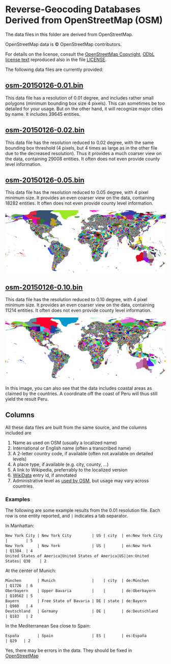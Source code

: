 # Reverse-Geocoding Databases Derived from OpenStreetMap (OSM)

The data files in this folder are derived from OpenStreetMap.

OpenStreetMap data is © OpenStreetMap contributors.

For details on the license, consult the
[OpenStreetMap Copyright](http://www.openstreetmap.org/copyright),
[ODbL license text](http://opendatacommons.org/licenses/odbl/) reproduced
also in the file [LICENSE](LICENSE).

The following data files are currently provided:

## [osm-20150126-0.01.bin](osm-20150126-0.01.bin)

This data file has a resolution of 0.01 degree, and includes rather small
polygons (minimum bounding box size 4 pixels). This can sometimes be too
detailed for your usage. But on the other hand, it will recognize major
cities by name. It includes 39645 entities.

## [osm-20150126-0.02.bin](osm-20150126-0.02.bin)

This data file has the resolution reduced to 0.02 degree, with the same
bounding box threshold (4 pixels, but 4 times as large as in
the other file due to the decreased resolution).
Thus it provides a much coarser view on the data, containing 29008 entities.
It often does not even provide county level information.

## [osm-20150126-0.05.bin](osm-20150126-0.05.bin)

This data file has the resolution reduced to 0.05 degree, with 4 pixel minimum size.
It provides an even coarser view on the data, containing 18282 entities.
It often does not even provide county level information.

![Visualization](osm-20150126-0.05-visualization.png)

## [osm-20150126-0.10.bin](osm-20150126-0.10.bin)

This data file has the resolution reduced to 0.10 degree, with 4 pixel minimum size.
It provides an even coarser view on the data, containing 11214 entities.
It often does not even provide county level information.

![Visualization](osm-20150126-0.10-visualization.png)

In this image, you can also see that the data includes coastal areas as claimed
by the countries. A coordinate off the coast of Peru will thus still yield the
result Peru.

## Columns

All these data files are built from the same source, and the columns included are

1. Name as used on OSM (usually a localized name)
2. International or English name (often a transcribed name)
3. A 2-letter country code, if available (often not available on detailed levels)
4. A place type, if available (e.g. city, county, ...)
5. A link to Wikipedia, preferrably to the localized version
6. [WikiData](http://www.wikidata.org/) entry id, if annotated
7. Administrative level as [used by OSM](http://wiki.openstreetmap.org/wiki/Tag:boundary%3Dadministrative),
but usage may vary across countries.

### Examples

The following are some example results from the 0.01 resolution file.
Each row is one entity reported, and ` | ` indicates a tab separator.

In Manhattan:

    New York City | New York City         | US | city  | en:New York City |        | 5
    New York      | New York              | US |       | en:New York      | Q1384  | 4
    United States of America|United States of America|US||en:United States| Q30    | 2

At the center of Munich:

    München       | Munich                |    | city  | de:München       | Q1726  | 6
    Oberbayern    | Upper Bavaria         |    |       | de:Oberbayern    | Q10562 | 5
    Bayern        | Free State of Bavaria | DE | state | de:Bayern        | Q980   | 4
    Deutschland   | Germany               | DE |       | de:Deutschland   | Q183   | 2

In the Mediterranean Sea close to Spain:

    España        | Spain                 | ES |       | es:España        | Q29   | 2

Yes, there may be errors in the data. They should be fixed in [OpenStreetMap](http://www.openstreetmap.org/)
